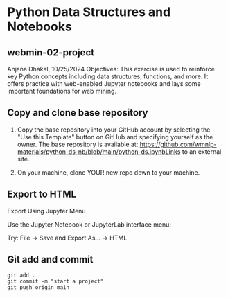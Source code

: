 # Python Data Structures and Notebooks

## webmin-02-project

Anjana Dhakal, 10/25/2024
Objectives: This exercise is used to reinforce key Python concepts including data structures, functions, and more. It offers practice with web-enabled Jupyter notebooks and lays some important foundations for web mining. 

## Copy and clone base repository 

1. Copy the base repository into your GitHub account by selecting the "Use this Template" button on GitHub and specifying yourself as the owner.  The base repository is available at: 
https://github.com/wmnlp-materials/python-ds-nb/blob/main/python-ds.ipynbLinks to an external site.

2. On your machine, clone YOUR new repo down to your machine.

## Export to HTML
Export Using Jupyter Menu

Use the Jupyter Notebook or JupyterLab interface menu:

Try: File -> Save and Export As... -> HTML 

## Git add and commit
```
git add .
git commit -m "start a project"
git push origin main
```